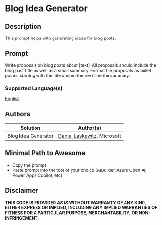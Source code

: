 # Blog Idea Generator

## Description

This prompt helps with generating ideas for blog posts.

## Prompt

Write proposals on blog posts about [text]. All proposals should include the blog post title as well as a small summary. Format the proposals as bullet points, starting with the title and on the next line the summary.

### Supported Language(s)

[English](./en-us/prompt.md)

## Authors

Solution|Author(s)
--------|---------
Blog Idea Generator | [Daniel Laskewitz](https://github.com/laskewitz), Microsoft

## Minimal Path to Awesome

* Copy the prompt
* Paste prompt into the tool of your choice (AIBuilder Azure Open AI, Power Apps Copilot, etc)

## Disclaimer

**THIS CODE IS PROVIDED *AS IS* WITHOUT WARRANTY OF ANY KIND, EITHER EXPRESS OR IMPLIED, INCLUDING ANY IMPLIED WARRANTIES OF FITNESS FOR A PARTICULAR PURPOSE, MERCHANTABILITY, OR NON-INFRINGEMENT.**
